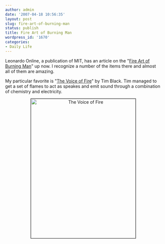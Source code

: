 ```yaml
---
author: admin
date: '2007-04-18 10:56:35'
layout: post
slug: fire-art-of-burning-man
status: publish
title: Fire Art of Burning Man
wordpress_id: '1670'
categories:
- Daily Life
---
```

Leonardo Online, a publication of MIT, has an article on the "<a href="http://leonardo.info/gallery/burningman_fire/burningman.html">Fire Art of Burning Man</a>" up now. I recognize a number of the items there and almost all of them are amazing.

My particular favorite is "<a href="http://leonardo.info/gallery/burningman_fire/black.html">The Voice of Fire</a>" by Tim Black. Tim managed to get a set of flames to act as speakes and emit sound through a combination of chemistry and electricity.
<p align="center"><img src="http://www.arcanology.com/images/Black1_web.jpg" title="The Voice of Fire" alt="The Voice of Fire" border="1" height="450" width="338" /></p>
